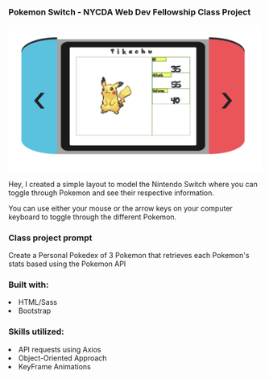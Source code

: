 <h3> Pokemon Switch - NYCDA Web Dev Fellowship Class Project </h3>

<img src="PokemonSwitchScreenShot.png">

Hey, I created a simple layout to model the Nintendo Switch where you can toggle through Pokemon and see their respective information.

You can use either your mouse or the arrow keys on your computer keyboard to toggle through the different Pokemon.


<h3> Class project prompt </h3>

Create a Personal Pokedex of 3 Pokemon that retrieves each Pokemon's stats based using the Pokemon API

<h3> Built with: </h3>

<li> HTML/Sass </li>
<li> Bootstrap </li>

<h3> Skills utilized: </h3>
<li> API requests using Axios </li>
<li> Object-Oriented Approach </li>
<li> KeyFrame Animations </li>
